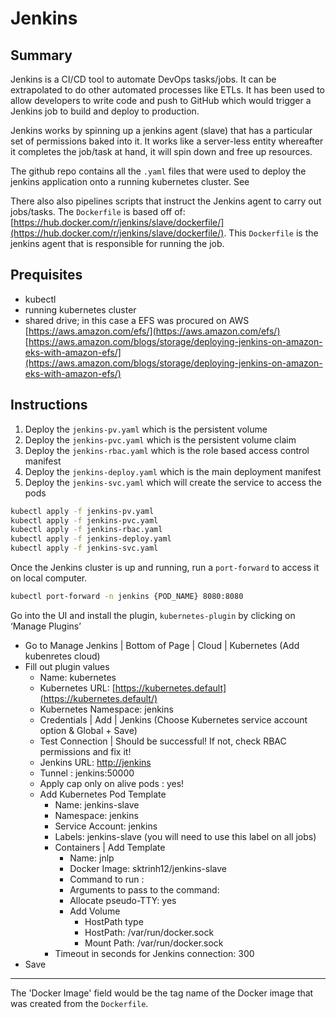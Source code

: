 # Jenkins

## Summary

Jenkins is a CI/CD tool to automate DevOps tasks/jobs. It can be extrapolated to do other automated processes like ETLs. It has been used to allow developers to write code and push to GitHub which would trigger a Jenkins job to build and deploy to production.

Jenkins works by spinning up a jenkins agent (slave) that has a particular set of permissions baked into it. It works like a server-less entity whereafter it completes the job/task at hand, it will spin down and free up resources. 

The github repo contains all the `.yaml` files that were used to deploy the jenkins application onto a running kubernetes cluster. See 

There also also pipelines scripts that instruct the Jenkins agent to carry out jobs/tasks. The `Dockerfile` is based off of: [https://hub.docker.com/r/jenkins/slave/dockerfile/](https://hub.docker.com/r/jenkins/slave/dockerfile/). This `Dockerfile` is the jenkins agent that is responsible for running the job. 

## Prequisites

- kubectl
- running kubernetes cluster
- shared drive; in this case a EFS was procured on AWS [https://aws.amazon.com/efs/](https://aws.amazon.com/efs/) [https://aws.amazon.com/blogs/storage/deploying-jenkins-on-amazon-eks-with-amazon-efs/](https://aws.amazon.com/blogs/storage/deploying-jenkins-on-amazon-eks-with-amazon-efs/)

## Instructions

1. Deploy the `jenkins-pv.yaml` which is the persistent volume
2. Deploy the `jenkins-pvc.yaml` which is the persistent volume claim
3. Deploy the `jenkins-rbac.yaml` which is the role based access control manifest
4. Deploy the `jenkins-deploy.yaml` which is the main deployment manifest
5. Deploy the `jenkins-svc.yaml` which will create the service to access the pods

```bash
kubectl apply -f jenkins-pv.yaml
kubectl apply -f jenkins-pvc.yaml
kubectl apply -f jenkins-rbac.yaml
kubectl apply -f jenkins-deploy.yaml
kubectl apply -f jenkins-svc.yaml
```

Once the Jenkins cluster is up and running, run a `port-forward` to access it on local computer.

```bash
kubectl port-forward -n jenkins {POD_NAME} 8080:8080
```

Go into the UI and install the plugin, `kubernetes-plugin` by clicking on ‘Manage Plugins’

- Go to Manage Jenkins | Bottom of Page | Cloud | Kubernetes (Add kubenretes cloud)
- Fill out plugin values
    - Name: kubernetes
    - Kubernetes URL: [https://kubernetes.default](https://kubernetes.default/)
    - Kubernetes Namespace: jenkins
    - Credentials | Add | Jenkins (Choose Kubernetes service account option & Global + Save)
    - Test Connection | Should be successful! If not, check RBAC permissions and fix it!
    - Jenkins URL: [http://jenkins](http://jenkins/)
    - Tunnel : jenkins:50000
    - Apply cap only on alive pods : yes!
    - Add Kubernetes Pod Template
        - Name: jenkins-slave
        - Namespace: jenkins
        - Service Account: jenkins
        - Labels: jenkins-slave (you will need to use this label on all jobs)
        - Containers | Add Template
            - Name: jnlp
            - Docker Image: sktrinh12/jenkins-slave
            - Command to run :
            - Arguments to pass to the command:
            - Allocate pseudo-TTY: yes
            - Add Volume
                - HostPath type
                - HostPath: /var/run/docker.sock
                - Mount Path: /var/run/docker.sock
        - Timeout in seconds for Jenkins connection: 300
- Save

---

The 'Docker Image' field would be the tag name of the Docker image that was created from the `Dockerfile`.
